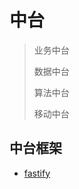 # 中台

> 业务中台
>
> 数据中台
>
> 算法中台
>
> 移动中台

## 中台框架

- [fastify](https://www.fastify.cn/docs/latest/ContentTypeParser/)
